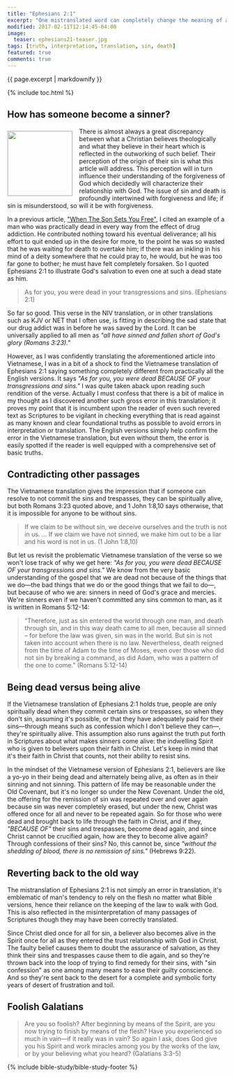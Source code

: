 ```yaml
---
title: "Ephesians 2:1"
excerpt: "One mistranslated word can completely change the meaning of a verse. The mistranslation though may have been unintentional, it could reflect the theology of the translator; the implication can be profound, as it affects how people view their relationship with God, and consequently leads them astray."
modified: 2017-02-11T12:14:45-04:00
image: 
  teaser: ephesians21-teaser.jpg
tags: [truth, interpretation, translation, sin, death]
featured: true
comments: true
---
```


{{ page.excerpt | markdownify }}

{% include toc.html %}

<!-- a href="{{ site.url }}{% post_url 2016-12-29-Su-vang-loi %}"><em>(Bấm vào đây để đọc tiếng Việt)</em></a -->

## How has someone become a sinner?
<img alt src="{{ site.url }}/assets/images/ephesians21-teaser.jpg" style="border: 1px solid #cccccc; margin: 7px 15px 0px 0px; max-width: 100%; height: 148px; padding: 0px; float: left;">
There is almost always a great discrepancy between what a Christian believes theologically and what they believe in their heart which is reflected in the outworking of such belief. Their perception of the origin of their sin is what this article will address. This perception will in turn influence their understanding of the forgiveness of God which decidedly will characterize their relationship with God. The issue of sin and death is profoundly intertwined with forgiveness and life; if sin is misunderstood, so will it be with forgiveness.

In a previous article, ["When The Son Sets You Free"](http://vacsf.org/articles/When-The-Son-Sets-You-Free/), I cited an example of a man who was practically dead in every way from the effect of drug addiction. He contributed nothing toward his eventual deliverance; all his effort to quit ended up in the desire for more, to the point he was so wasted that he was waiting for death to overtake him; if there was an inkling in his mind of a deity somewhere that he could pray to, he would, but he was too far gone to bother; he must have felt completely forsaken. So I quoted Ephesians 2:1 to illustrate God's salvation to even one at such a dead state as him.

> As for you, you were dead in your transgressions and sins. (Ephesians 2:1)

So far so good. This verse in the NIV translation, or in other translations such as KJV or NET that I often use, is fitting in describing the sad state that our drug addict was in before he was saved by the Lord. It can be universally applied to all men as *"all have sinned and fallen short of God's glory (Romans 3:23)."* 

However, as I was confidently translating the aforementioned article into Vietnamese, I was in a bit of a shock to find the Vietnamese translation of Ephesians 2:1 saying something completely different from practically all the English versions. It says *"As for you, you were dead BECAUSE OF your transgressions and sins."*  I was quite taken aback upon reading such rendition of the verse. Actually I must confess that there is a bit of malice in my thought as I discovered another such gross error in this translation; it proves my point that it is incumbent upon the reader of even such revered text as Scriptures to be vigilant in checking everything that is read against as many known and clear foundational truths as possible to avoid errors in interpretation or translation. The English versions simply help confirm the error in the Vietnamese translation, but even without them, the error is easily spotted if the reader is well equipped with a comprehensive set of basic truths.

## Contradicting other passages
The Vietnamese translation gives the impression that if someone can resolve to not commit the sins and trespasses, they can be spiritually alive, but both Romans 3:23 quoted above, and 1 John 1:8,10 says otherwise, that it is impossible for anyone to be without sins.

> If we claim to be without sin, we deceive ourselves and the truth is not in us. ... If we claim we have not sinned, we make him out to be a liar and his word is not in us. (1 John 1:8,10)

But let us revisit the problematic Vietnamese translation of the verse so we won't lose track of why we get here: *"As for you, you were dead BECAUSE OF your transgressions and sins."*  We know from the very basic understanding of the gospel that we are dead not because of the things that we do&mdash;the bad things that we do or the good things that we fail to do&mdash;, but because of who we are: sinners in need of God's grace and mercies. We're sinners even if we haven't committed any sins common to man, as it is written in Romans 5:12-14:

> “Therefore, just as sin entered the world through one man, and death through sin, and in this way death came to all men, because all sinned – for before the law was given, sin was in the world. But sin is not taken into account when there is no law. Nevertheless, death reigned from the time of Adam to the time of Moses, even over those who did not sin by breaking a command, as did Adam, who was a pattern of the one to come.” (Romans 5:12-14)

## Being dead versus being alive
If the Vietnamese translation of Ephesians 2:1 holds true, people are only spiritually dead when they commit certain sins or trespasses, so when they don't sin, assuming it's possible, or that they have adequately paid for their sins&mdash;through means such as confession which I don't believe they can&mdash;, they're spiritually alive. This assumption also runs against the truth put forth in Scriptures about what makes sinners come alive: the indwelling Spirit  who is given to believers upon their faith in Christ. Let's keep in mind that it's their faith in Christ that counts, not their ability to resist sins.

In the mindset of the Vietnamese version of Ephesians 2:1, believers are like a yo-yo in their being dead and alternately being alive, as often as in their sinning and not sinning. This pattern of life may be reasonable under the Old Covenant, but it's no longer so under the New Covenant. Under the old, the offering for the remission of sin was repeated over and over again because sin was never completely erased, but under the new, Christ was offered once for all and never to be repeated again. So for those who were dead and brought back to life through the faith in Christ, and if they, *"BECAUSE OF"* their sins and trespasses, become dead again, and since Christ cannot be crucified again, how are they to become alive again? Through confessions of their sins? No, this cannot be, since *"without the shedding of blood, there is no remission of sins."* (Hebrews 9:22).

## Reverting back to the old way
The mistranslation of Ephesians 2:1 is not simply an error in translation, it's emblematic of man's tendency to rely on the flesh no matter what Bible versions, hence their reliance on the keeping of the law to walk with God. This is also reflected in the misinterpretation of many passages of Scriptures though they may have been correctly translated.

Since Christ died once for all for sin, a believer also becomes alive in the Spirit once for all as they entered the trust relationship with God in Christ.  The faulty belief causes them to doubt the assurance of salvation, as they think their sins and trespasses cause them to die again, and so they're thrown back into the loop of trying to find remedy for their sins, with "sin confession" as one among many means to ease their guilty conscience. And so they're sent back to the desert for a complete and symbolic forty years of desert of frustration and toil.

## Foolish Galatians
> Are you so foolish? After beginning by means of the Spirit, are you now trying to finish by means of the flesh? Have you experienced so much in vain—if it really was in vain? So again I ask, does God give you his Spirit and work miracles among you by the works of the law, or by your believing what you heard? (Galatians 3:3-5)

{% include bible-study/bible-study-footer %}
